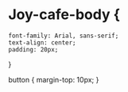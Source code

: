 # Joy-cafe-body {
    font-family: Arial, sans-serif;
    text-align: center;
    padding: 20px;
}

button {
    margin-top: 10px;
}
